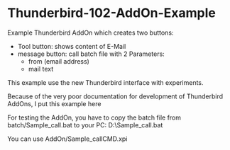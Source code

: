 # Thunderbird-102-AddOn-Example
Example Thunderbird AddOn which creates two buttons:
- Tool button: shows content of E-Mail
- message button: call batch file with 2 Parameters:
  - from (email address)
  - mail text

This example use the new Thunderbird interface with experiments.

Because of the very poor documentation for development of Thunderbird AddOns, I put this example here

For testing the AddOn, you have to copy the batch file from batch/Sample_call.bat to your PC: D:\Sample_call.bat

You can use AddOn/Sample_callCMD.xpi
